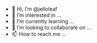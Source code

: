 - 👋 Hi, I’m @jelloleaf
- 👀 I’m interested in ...
- 🌱 I’m currently learning ...
- 💞️ I’m looking to collaborate on ...
- 📫 How to reach me ...

<!---
jelloleaf/jelloleaf is a ✨ special ✨ repository because its `README.md` (this file) appears on your GitHub profile.
You can click the Preview link to take a look at your changes.
--->
